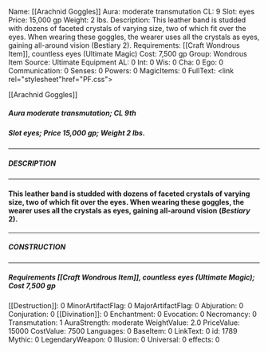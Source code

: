 Name: [[Arachnid Goggles]]
Aura: moderate transmutation
CL: 9
Slot: eyes
Price: 15,000 gp
Weight: 2 lbs.
Description: This leather band is studded with dozens of faceted crystals of varying size, two of which fit over the eyes. When wearing these goggles, the wearer uses all the crystals as eyes, gaining all-around vision (Bestiary 2).
Requirements: [[Craft Wondrous Item]], countless eyes (Ultimate Magic)
Cost: 7,500 gp
Group: Wondrous Item
Source: Ultimate Equipment
AL: 0
Int: 0
Wis: 0
Cha: 0
Ego: 0
Communication: 0
Senses: 0
Powers: 0
MagicItems: 0
FullText: <link rel="stylesheet"href="PF.css"><div class="heading"><p class="alignleft">[[Arachnid Goggles]]</p><div style="clear: both;"></div></div><div><h5><b>Aura </b>moderate transmutation; <b>CL </b>9th</h5><h5><b>Slot </b>eyes; <b>Price </b>15,000 gp; <b>Weight </b>2 lbs.</h5></div><hr/><div><h5><b>DESCRIPTION</b></h5></div><hr/><div><h4><p>This leather band is studded with dozens of faceted crystals of varying size, two of which fit over the eyes. When wearing these goggles, the wearer uses all the crystals as eyes, gaining all-around vision (<i>Bestiary</i> 2).</p></h4></div><hr/><div><h5><b>CONSTRUCTION</b></h5></div><hr/><div><h5><b>Requirements </b>[[Craft Wondrous Item]], <i>countless eyes (Ultimate Magic)</i>; <b>Cost </b>7,500 gp</h5></div>
[[Destruction]]: 0
MinorArtifactFlag: 0
MajorArtifactFlag: 0
Abjuration: 0
Conjuration: 0
[[Divination]]: 0
Enchantment: 0
Evocation: 0
Necromancy: 0
Transmutation: 1
AuraStrength: moderate
WeightValue: 2.0
PriceValue: 15000
CostValue: 7500
Languages: 0
BaseItem: 0
LinkText: 0
id: 1789
Mythic: 0
LegendaryWeapon: 0
Illusion: 0
Universal: 0
effects: 0
